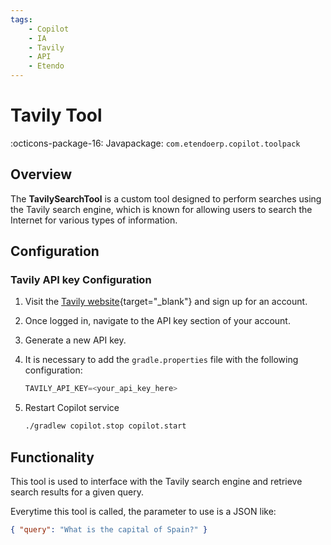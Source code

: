 ```yaml
---
tags:
    - Copilot
    - IA
    - Tavily
    - API
    - Etendo
---
```


# Tavily Tool

:octicons-package-16: Javapackage: `com.etendoerp.copilot.toolpack`

## Overview 

The **TavilySearchTool** is a custom tool designed to perform searches using the Tavily search engine, which is known for allowing users to search the Internet for various types of information.

## Configuration 

### Tavily API key Configuration

1. Visit the [Tavily website](https://tavily.com/){target="_blank"} and sign up for an account.
2. Once logged in, navigate to the API key section of your account.
3. Generate a new API key.
4. It is necessary to add the `gradle.properties` file with the following configuration:

    ``` groovy title="gradle.properties"
    TAVILY_API_KEY=<your_api_key_here>
    ```

5. Restart Copilot service

    ``` bash title="terminal"
    ./gradlew copilot.stop copilot.start
    ```


## Functionality

This tool is used to interface with the Tavily search engine and retrieve search results for a given query.

Everytime this tool is called, the parameter to use is a JSON like:

```json 
{ "query": "What is the capital of Spain?" }
```